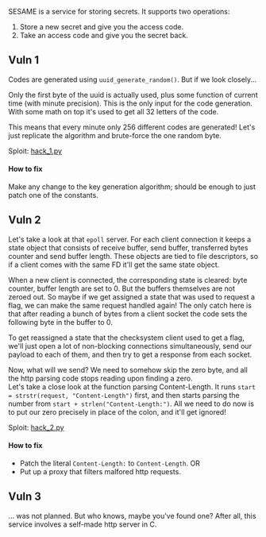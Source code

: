 SESAME is a service for storing secrets. It supports two operations:
1. Store a new secret and give you the access code.
2. Take an access code and give you the secret back.

## Vuln 1

Codes are generated using `uuid_generate_random()`. But if we look closely...

Only the first byte of the uuid is actually used, plus some function of current time (with minute precision). 
This is the only input for the code generation. With some math on top it's used to get all 32 letters of the code.

This means that every minute only 256 different codes are generated! Let's just replicate the algorithm and brute-force the one random byte.

Sploit: [hack_1.py](hack_1.py)

#### How to fix

Make any change to the key generation algorithm; should be enough to just patch one of the constants.

## Vuln 2

Let's take a look at that `epoll` server. For each client connection it keeps a state object that consists of receive buffer, send buffer, 
transferred bytes counter and send buffer length. These objects are tied to file descriptors, so if a client comes with the same FD it'll get the same state object. 

When a new client is connected, the corresponding state is cleared: byte counter, buffer length are set to 0. But the buffers themselves are not zeroed out. 
So maybe if we get assigned a state that was used to request a flag, we can make the same request handled again! The only catch here is that after reading a bunch of bytes from a client socket the code sets the following byte in the buffer to 0.

To get reassigned a state that the checksystem client used to get a flag, we'll just open a lot of non-blocking connections simultaneously, send our payload to each of them, and then try to get a response from each socket.

Now, what will we send? We need to somehow skip the zero byte, and all the http parsing code stops reading upon finding a zero.  
Let's take a close look at the function parsing Content-Length. It runs `start = strstr(request, "Content-Length")` first, and then starts parsing the number from `start + strlen("Content-Length:")`. All we need to do now is to put our zero precisely in place of the colon, and it'll get ignored!

Sploit: [hack_2.py](hack_2.py)

#### How to fix

- Patch the literal `Content-Length:` to `Content-Length`.
OR
- Put up a proxy that filters malfored http requests.

## Vuln 3

... was not planned. But who knows, maybe you've found one? After all, this service involves a self-made http server in C.
